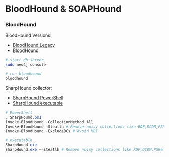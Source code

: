 # BloodHound & SOAPHound

### BloodHound

BloodHound Versions:

* [BloodHound Legacy](https://github.com/BloodHoundAD/BloodHound)
* [BloodHound](https://github.com/SpecterOps/BloodHound)

```bash
# start db server
sudo neo4j console

# run bloodhound
bloodhound 
```

SharpHound collector:

* [SharpHound PowerShell](https://github.com/BloodHoundAD/BloodHound/blob/master/Collectors/SharpHound.ps1)
* [SharpHound executable](https://github.com/BloodHoundAD/BloodHound/blob/master/Collectors/SharpHound.exe)

```powershell
# PowerShell
. SharpHound.ps1
Invoke-BloodHound -CollectionMethod All 
Invoke-BloodHound –Steatlh # Remove noisy collections like RDP,DCOM,PSRemote and Local Admin
Invoke-BloodHound -ExcludeDCs # Avoid MDI

# executable
SharpHound.exe
SharpHound.exe –-steatlh # Remove noisy collections like RDP,DCOM,PSRemote and Local Admin
```
